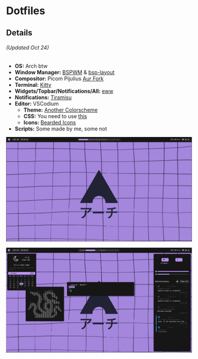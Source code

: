 # Dotfiles

## Details  

###### (Updated Oct 24)  

- **OS:** Arch btw
- **Window Manager:** [BSPWM](https://github.com/baskerville/bspwm) & [bsp-layout](https://github.com/phenax/bsp-layout)
- **Compositor:** Picom Pijulius [Aur Fork](https://github.com/allusive-dev/picom-allusive)
- **Terminal:** [Kitty](https://github.com/kovidgoyal/kitty)
- **Widgets/Topbar/Notifications/All:** [eww](https://github.com/elkowar/eww)
- **Notifications:** [Tiramisu](https://github.com/Sweets/tiramisu)
- **Editor:** VSCodium  
  - **Theme:** [Another Colorscheme](https://marketplacwe.visualstudio.com/manage/publishers/t0kyob0y/extensions/another-colorscheme/hub?_a=acquisition)
  - **CSS:** You need to use [this](https://marketplace.visualstudio.com/items?itemName=be5invis.vscode-custom-css)
  - **Icons:** [Bearded Icons](https://marketplace.visualstudio.com/items?itemName=BeardedBear.beardedicons)
- **Scripts:** Some made by me, some not  

![desktop](./img/desktop.png)

![desktop1](./img/desktop1.png)
